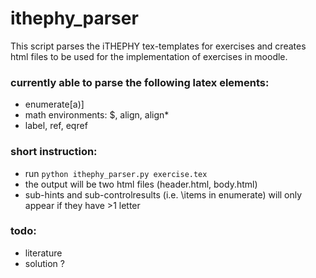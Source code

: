 # ithephy_parser

This script parses the iTHEPHY tex-templates for exercises and creates html files to be used for the implementation of exercises in moodle.

### currently able to parse the following latex elements:
+ enumerate[a)] 
+ math environments: $, align, align*
+ label, ref, eqref

### short instruction:
+ run `python ithephy_parser.py exercise.tex`
+ the output will be two html files (header.html, body.html)
+ sub-hints and sub-controlresults (i.e. \items in enumerate) will only appear if they have >1 letter

### todo:
+ literature
+ solution ?

